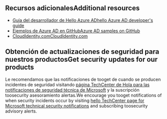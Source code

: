 ## <a name="additional-resources"></a><span data-ttu-id="03050-101">Recursos adicionales</span><span class="sxs-lookup"><span data-stu-id="03050-101">Additional resources</span></span>
* [<span data-ttu-id="03050-102">Guía del desarrollador de Hello Azure AD</span><span class="sxs-lookup"><span data-stu-id="03050-102">hello Azure AD developer's guide</span></span>](../articles/active-directory/develop/active-directory-developers-guide.md)
* [<span data-ttu-id="03050-103">Ejemplos de Azure AD en GitHub</span><span class="sxs-lookup"><span data-stu-id="03050-103">Azure AD samples on GitHub</span></span>](https://github.com/Azure-Samples/?utf8=%E2%9C%93&query=active-directory)
* [<span data-ttu-id="03050-104">CloudIdentity.com</span><span class="sxs-lookup"><span data-stu-id="03050-104">CloudIdentity.com</span></span>](http://cloudidentity.com)

## <a name="get-security-updates-for-our-products"></a><span data-ttu-id="03050-105">Obtención de actualizaciones de seguridad para nuestros productos</span><span class="sxs-lookup"><span data-stu-id="03050-105">Get security updates for our products</span></span>
<span data-ttu-id="03050-106">Le recomendamos que las notificaciones de tooget de cuando se producen incidentes de seguridad visitando [página TechCenter de Hola para las notificaciones de seguridad técnica de Microsoft](https://technet.microsoft.com/security/dd252948) y la suscripción toosecurity asesoramiento alertas.</span><span class="sxs-lookup"><span data-stu-id="03050-106">We encourage you tooget notifications of when security incidents occur by visiting [hello TechCenter page for Microsoft technical security notifications](https://technet.microsoft.com/security/dd252948) and subscribing toosecurity advisory alerts.</span></span>
